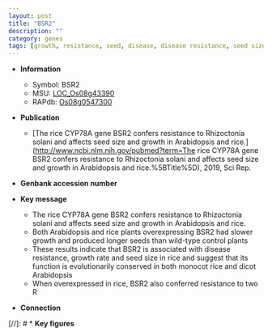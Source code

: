```yaml
---
layout: post
title: "BSR2"
description: ""
category: genes
tags: [growth, resistance, seed, disease, disease resistance, seed size, growth rate]
---
```


* **Information**  
    + Symbol: BSR2  
    + MSU: [LOC_Os08g43390](http://rice.uga.edu/cgi-bin/ORF_infopage.cgi?orf=LOC_Os08g43390)  
    + RAPdb: [Os08g0547300](https://rapdb.dna.affrc.go.jp/locus/?name=Os08g0547300)  

* **Publication**  
    + [The rice CYP78A gene BSR2 confers resistance to Rhizoctonia solani and affects seed size and growth in Arabidopsis and rice.](http://www.ncbi.nlm.nih.gov/pubmed?term=The rice CYP78A gene BSR2 confers resistance to Rhizoctonia solani and affects seed size and growth in Arabidopsis and rice.%5BTitle%5D), 2019, Sci Rep.

* **Genbank accession number**  

* **Key message**  
    + The rice CYP78A gene BSR2 confers resistance to Rhizoctonia solani and affects seed size and growth in Arabidopsis and rice.
    + Both Arabidopsis and rice plants overexpressing BSR2 had slower growth and produced longer seeds than wild-type control plants
    + These results indicate that BSR2 is associated with disease resistance, growth rate and seed size in rice and suggest that its function is evolutionarily conserved in both monocot rice and dicot Arabidopsis
    + When overexpressed in rice, BSR2 also conferred resistance to two R

* **Connection**  

[//]: # * **Key figures**  


